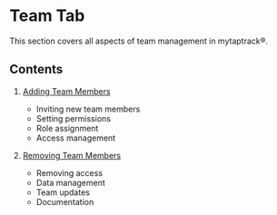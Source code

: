 # Team Tab

This section covers all aspects of team management in mytaptrack®.

## Contents

1. [Adding Team Members](adding-members.md)
   - Inviting new team members
   - Setting permissions
   - Role assignment
   - Access management

2. [Removing Team Members](removing-members.md)
   - Removing access
   - Data management
   - Team updates
   - Documentation